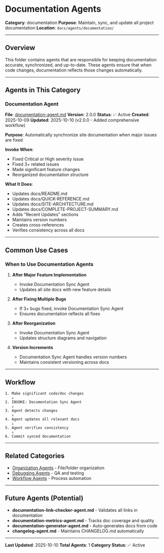 # Documentation Agents

**Category**: documentation
**Purpose**: Maintain, sync, and update all project documentation
**Location**: `docs/agents/documentation/`

---

## Overview

This folder contains agents that are responsible for keeping documentation accurate, synchronized, and up-to-date. These agents ensure that when code changes, documentation reflects those changes automatically.

---

## Agents in This Category

### Documentation Agent
**File**: [documentation-agent.md](documentation-agent.md)
**Version**: 2.0.0
**Status**: ✅ Active
**Created**: 2025-10-09
**Updated**: 2025-10-10 (v2.0.0 - Added comprehensive workflow)

**Purpose**: Automatically synchronize site documentation when major issues are fixed

**Invoke When**:
- Fixed Critical or High severity issue
- Fixed 3+ related issues
- Made significant feature changes
- Reorganized documentation structure

**What It Does**:
- Updates docs/README.md
- Updates docs/QUICK-REFERENCE.md
- Updates docs/SITE-ARCHITECTURE.md
- Updates docs/COMPLETE-PROJECT-SUMMARY.md
- Adds "Recent Updates" sections
- Maintains version numbers
- Creates cross-references
- Verifies consistency across all docs

---

## Common Use Cases

### When to Use Documentation Agents

1. **After Major Feature Implementation**
   - Invoke Documentation Sync Agent
   - Updates all site docs with new feature details

2. **After Fixing Multiple Bugs**
   - If 3+ bugs fixed, invoke Documentation Sync Agent
   - Ensures documentation reflects all fixes

3. **After Reorganization**
   - Invoke Documentation Sync Agent
   - Updates structure diagrams and navigation

4. **Version Increments**
   - Documentation Sync Agent handles version numbers
   - Maintains consistent versioning across docs

---

## Workflow

```
1. Make significant code/doc changes
   ↓
2. INVOKE: Documentation Sync Agent
   ↓
3. Agent detects changes
   ↓
4. Agent updates all relevant docs
   ↓
5. Agent verifies consistency
   ↓
6. Commit synced documentation
```

---

## Related Categories

- [Organization Agents](../organization/) - File/folder organization
- [Debugging Agents](../debugging/) - QA and testing
- [Workflow Agents](../workflow/) - Process automation

---

## Future Agents (Potential)

- **documentation-link-checker-agent.md** - Validates all links in documentation
- **documentation-metrics-agent.md** - Tracks doc coverage and quality
- **documentation-generator-agent.md** - Auto-generates docs from code
- **changelog-agent.md** - Maintains CHANGELOG.md automatically

---

**Last Updated**: 2025-10-10
**Total Agents**: 1
**Category Status**: ✅ Active
